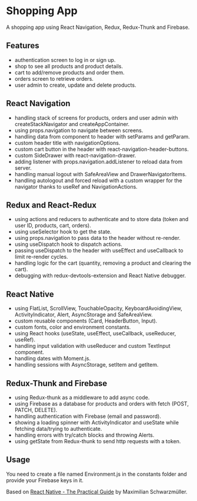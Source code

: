 # Shopping App
A shopping app using React Navigation, Redux, Redux-Thunk and Firebase.

## Features
- authentication screen to log in or sign up.
- shop to see all products and product details.
- cart to add/remove products and order them.
- orders screen to retrieve orders.
- user admin to create, update and delete products.

## React Navigation
- handling stack of screens for products, orders and user admin with createStackNavigator and createAppContainer.
- using props.navigation to navigate between screens.
- handling data from component to header with setParams and getParam.
- custom header title with navigationOptions.
- custom cart button in the header with react-navigation-header-buttons.
- custom SideDrawer with react-navigation-drawer.
- adding listener with props.navigation.addListener to reload data from server.
- handling manual logout with SafeAreaView and DrawerNavigatorItems.
- handling autologout and forced reload with a custom wrapper for the navigator thanks to useRef and NavigationActions.

## Redux and React-Redux
- using actions and reducers to authenticate and to store data (token and user ID, products, cart, orders).
- using useSelector hook to get the state.
- using props.navigation to pass data to the header without re-render.
- using useDispatch hook to dispatch actions. 
- passing useDispatch to the header with useEffect and useCallback to limit re-render cycles.
- handling logic for the cart (quantity, removing a product and clearing the cart).
- debugging with redux-devtools-extension and React Native debugger.

## React Native
- using FlatList, ScrollView, TouchableOpacity, KeyboardAvoidingView, ActivityIndicator, Alert, AsyncStorage and SafeAreaView.
- custom reusable components (Card, HeaderButton, Input).
- custom fonts, color and environment constants.
- using React hooks (useState, useEffect, useCallback, useReducer, useRef).
- handling input validation with useReducer and custom TextInput component.
- handling dates with Moment.js.
- handling sessions with AsyncStorage, setItem and getItem.

## Redux-Thunk and Firebase
- using Redux-thunk as a middleware to add async code.
- using Firebase as a database for products and orders with fetch (POST, PATCH, DELETE).
- handling authentication with Firebase (email and password).
- showing a loading spinner with ActivityIndicator and useState while fetching data/trying to authenticate.
- handling errors with try/catch blocks and throwing Alerts. 
- using getState from Redux-thunk to send http requests with a token.

## Usage

You need to create a file named Environment.js in the constants folder and provide your Firebase keys in it.

Based on [React Native - The Practical Guide](https://www.udemy.com/react-native-the-practical-guide/) by Maximilian Schwarzmüller.
